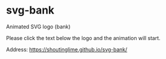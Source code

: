 # svg-bank
Animated SVG logo (bank)

Please click the text below the logo and the animation will start.

Address: https://shoutinglime.github.io/svg-bank/